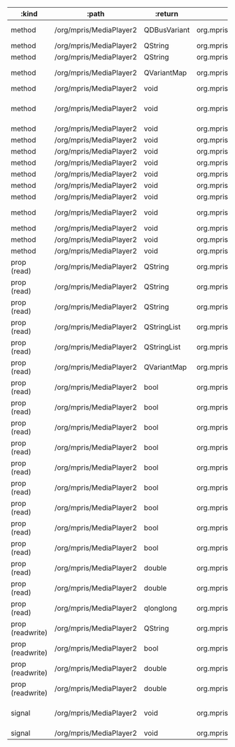 :kind            | :path                   | :return      | :root                          | :sig                                                                                                                                         
---------------- | ----------------------- | ------------ | ------------------------------ | ---------------------------------------------------------------------------------------------------------------------------------------------
method           | /org/mpris/MediaPlayer2 | QDBusVariant | org.mpris.MediaPlayer2.spotify | org.freedesktop.DBus.Properties.Get(QString interface_name, QString property_name)                                                           
method           | /org/mpris/MediaPlayer2 | QString      | org.mpris.MediaPlayer2.spotify | org.freedesktop.DBus.Introspectable.Introspect()                                                                                             
method           | /org/mpris/MediaPlayer2 | QString      | org.mpris.MediaPlayer2.spotify | org.freedesktop.DBus.Peer.GetMachineId()                                                                                                     
method           | /org/mpris/MediaPlayer2 | QVariantMap  | org.mpris.MediaPlayer2.spotify | org.freedesktop.DBus.Properties.GetAll(QString interface_name)                                                                               
method           | /org/mpris/MediaPlayer2 | void         | org.mpris.MediaPlayer2.spotify | org.freedesktop.DBus.Peer.Ping()                                                                                                             
method           | /org/mpris/MediaPlayer2 | void         | org.mpris.MediaPlayer2.spotify | org.freedesktop.DBus.Properties.Set(QString interface_name, QString property_name, QDBusVariant value)                                       
method           | /org/mpris/MediaPlayer2 | void         | org.mpris.MediaPlayer2.spotify | org.mpris.MediaPlayer2.Player.Next()                                                                                                         
method           | /org/mpris/MediaPlayer2 | void         | org.mpris.MediaPlayer2.spotify | org.mpris.MediaPlayer2.Player.OpenUri(QString Uri)                                                                                           
method           | /org/mpris/MediaPlayer2 | void         | org.mpris.MediaPlayer2.spotify | org.mpris.MediaPlayer2.Player.Pause()                                                                                                        
method           | /org/mpris/MediaPlayer2 | void         | org.mpris.MediaPlayer2.spotify | org.mpris.MediaPlayer2.Player.Play()                                                                                                         
method           | /org/mpris/MediaPlayer2 | void         | org.mpris.MediaPlayer2.spotify | org.mpris.MediaPlayer2.Player.PlayPause()                                                                                                    
method           | /org/mpris/MediaPlayer2 | void         | org.mpris.MediaPlayer2.spotify | org.mpris.MediaPlayer2.Player.Previous()                                                                                                     
method           | /org/mpris/MediaPlayer2 | void         | org.mpris.MediaPlayer2.spotify | org.mpris.MediaPlayer2.Player.Seek(qlonglong Offset)                                                                                         
method           | /org/mpris/MediaPlayer2 | void         | org.mpris.MediaPlayer2.spotify | org.mpris.MediaPlayer2.Player.SetPosition(QDBusObjectPath TrackId, qlonglong Position)                                                       
method           | /org/mpris/MediaPlayer2 | void         | org.mpris.MediaPlayer2.spotify | org.mpris.MediaPlayer2.Player.Stop()                                                                                                         
method           | /org/mpris/MediaPlayer2 | void         | org.mpris.MediaPlayer2.spotify | org.mpris.MediaPlayer2.Quit()                                                                                                                
method           | /org/mpris/MediaPlayer2 | void         | org.mpris.MediaPlayer2.spotify | org.mpris.MediaPlayer2.Raise()                                                                                                               
prop (read)      | /org/mpris/MediaPlayer2 | QString      | org.mpris.MediaPlayer2.spotify | org.mpris.MediaPlayer2.DesktopEntry                                                                                                          
prop (read)      | /org/mpris/MediaPlayer2 | QString      | org.mpris.MediaPlayer2.spotify | org.mpris.MediaPlayer2.Identity                                                                                                              
prop (read)      | /org/mpris/MediaPlayer2 | QString      | org.mpris.MediaPlayer2.spotify | org.mpris.MediaPlayer2.Player.PlaybackStatus                                                                                                 
prop (read)      | /org/mpris/MediaPlayer2 | QStringList  | org.mpris.MediaPlayer2.spotify | org.mpris.MediaPlayer2.SupportedMimeTypes                                                                                                    
prop (read)      | /org/mpris/MediaPlayer2 | QStringList  | org.mpris.MediaPlayer2.spotify | org.mpris.MediaPlayer2.SupportedUriSchemes                                                                                                   
prop (read)      | /org/mpris/MediaPlayer2 | QVariantMap  | org.mpris.MediaPlayer2.spotify | org.mpris.MediaPlayer2.Player.Metadata                                                                                                       
prop (read)      | /org/mpris/MediaPlayer2 | bool         | org.mpris.MediaPlayer2.spotify | org.mpris.MediaPlayer2.CanQuit                                                                                                               
prop (read)      | /org/mpris/MediaPlayer2 | bool         | org.mpris.MediaPlayer2.spotify | org.mpris.MediaPlayer2.CanRaise                                                                                                              
prop (read)      | /org/mpris/MediaPlayer2 | bool         | org.mpris.MediaPlayer2.spotify | org.mpris.MediaPlayer2.HasTrackList                                                                                                          
prop (read)      | /org/mpris/MediaPlayer2 | bool         | org.mpris.MediaPlayer2.spotify | org.mpris.MediaPlayer2.Player.CanControl                                                                                                     
prop (read)      | /org/mpris/MediaPlayer2 | bool         | org.mpris.MediaPlayer2.spotify | org.mpris.MediaPlayer2.Player.CanGoNext                                                                                                      
prop (read)      | /org/mpris/MediaPlayer2 | bool         | org.mpris.MediaPlayer2.spotify | org.mpris.MediaPlayer2.Player.CanGoPrevious                                                                                                  
prop (read)      | /org/mpris/MediaPlayer2 | bool         | org.mpris.MediaPlayer2.spotify | org.mpris.MediaPlayer2.Player.CanPause                                                                                                       
prop (read)      | /org/mpris/MediaPlayer2 | bool         | org.mpris.MediaPlayer2.spotify | org.mpris.MediaPlayer2.Player.CanPlay                                                                                                        
prop (read)      | /org/mpris/MediaPlayer2 | bool         | org.mpris.MediaPlayer2.spotify | org.mpris.MediaPlayer2.Player.CanSeek                                                                                                        
prop (read)      | /org/mpris/MediaPlayer2 | double       | org.mpris.MediaPlayer2.spotify | org.mpris.MediaPlayer2.Player.MaximumRate                                                                                                    
prop (read)      | /org/mpris/MediaPlayer2 | double       | org.mpris.MediaPlayer2.spotify | org.mpris.MediaPlayer2.Player.MinimumRate                                                                                                    
prop (read)      | /org/mpris/MediaPlayer2 | qlonglong    | org.mpris.MediaPlayer2.spotify | org.mpris.MediaPlayer2.Player.Position                                                                                                       
prop (readwrite) | /org/mpris/MediaPlayer2 | QString      | org.mpris.MediaPlayer2.spotify | org.mpris.MediaPlayer2.Player.LoopStatus                                                                                                     
prop (readwrite) | /org/mpris/MediaPlayer2 | bool         | org.mpris.MediaPlayer2.spotify | org.mpris.MediaPlayer2.Player.Shuffle                                                                                                        
prop (readwrite) | /org/mpris/MediaPlayer2 | double       | org.mpris.MediaPlayer2.spotify | org.mpris.MediaPlayer2.Player.Rate                                                                                                           
prop (readwrite) | /org/mpris/MediaPlayer2 | double       | org.mpris.MediaPlayer2.spotify | org.mpris.MediaPlayer2.Player.Volume                                                                                                         
signal           | /org/mpris/MediaPlayer2 | void         | org.mpris.MediaPlayer2.spotify | org.freedesktop.DBus.Properties.PropertiesChanged(QString interface_name, QVariantMap changed_properties, QStringList invalidated_properties)
signal           | /org/mpris/MediaPlayer2 | void         | org.mpris.MediaPlayer2.spotify | org.mpris.MediaPlayer2.Player.Seeked(qlonglong Position)                                                                                     
